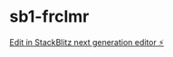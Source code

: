 # sb1-frclmr

[Edit in StackBlitz next generation editor ⚡️](https://stackblitz.com/~/github.com/Alterpolo/sb1-frclmr)